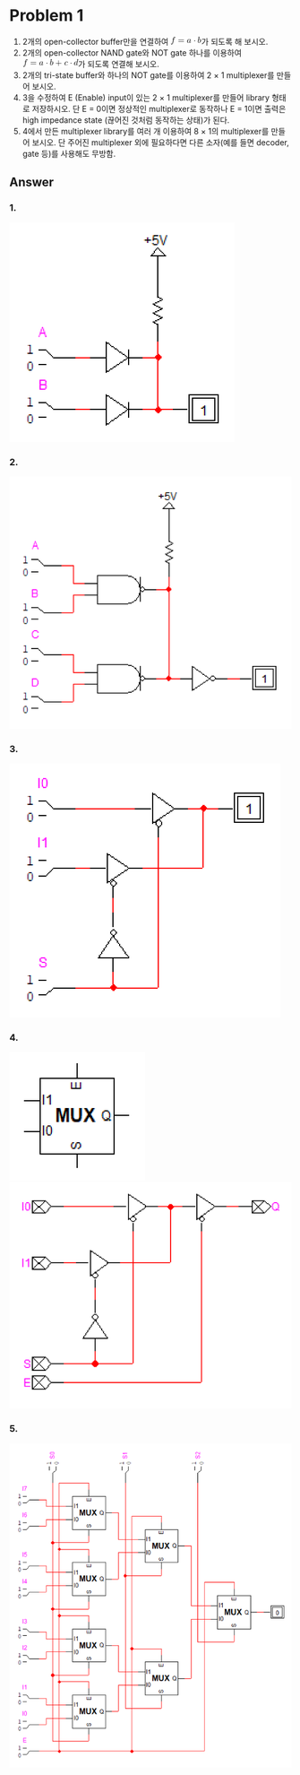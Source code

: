 # Problem 1

1. 2개의 open-collector buffer만을 연결하여 ![equation1](img/equation1.png)가 되도록 해 보시오.
2. 2개의 open-collector NAND gate와 NOT gate 하나를 이용하여 ![equation2](img/equation2.png)가 되도록 연결해 보시오.
3. 2개의 tri-state buffer와 하나의 NOT gate를 이용하여 2 × 1 multiplexer를 만들어 보시오.
4. 3을 수정하여 E (Enable) input이 있는 2 × 1 multiplexer를 만들어 library 형태로 저장하시오. 단 E = 0이면 정상적인 multiplexer로 동작하나 E = 1이면 출력은 high impedance state (끊어진 것처럼 동작하는 상태)가 된다.
5. 4에서 만든 multiplexer library를 여러 개 이용하여 8 × 1의 multiplexer를 만들어 보시오. 단 주어진 multiplexer 외에 필요하다면 다른 소자(예를 들면 decoder, gate 등)를 사용해도 무방함.

## Answer

### 1.

![circuit1_1](img/circuit1_1.png)

### 2.

![circuit1_2](img/circuit1_2.png)

### 3.

![circuit1_3](img/circuit1_3.png)

### 4.

![multiplexer](img/multiplexer.png)
![multiplexer_internal](img/multiplexer_internal.png)

### 5.

![circuit1_5](img/circuit1_5.png)
